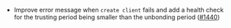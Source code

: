 - Improve error message when `create client` fails and add a health
  check for the trusting period being smaller than the unbonding period
  ([#1440](https://github.com/informalsystems/ibc-rs/issues/1440))